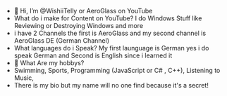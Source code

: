 - 👋 Hi, I’m @WishiiTelly or AeroGlass on YouTube
- What do i make for Content on YouTube? I do Windows Stuff like Reviewing or Destroying Windows and more
- i have 2 Channels the first is AeroGlass and my second channel is AeroGlass DE (German Channel)
- What languages do i Speak? My first launguage is German yes i do speak German and Second is English since i learned it 
- 👀 What Are my hobbys? 
- Swimming, Sports, Programming (JavaScript or C# , C++), Listening to Music,
- There is my bio but my name will no one find because it's a secret! 
